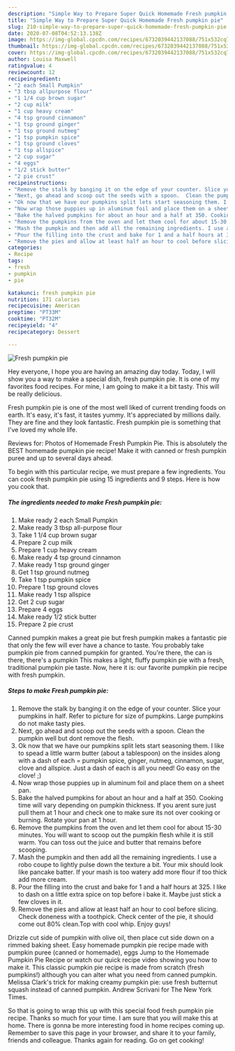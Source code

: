 ```yaml
---
description: "Simple Way to Prepare Super Quick Homemade Fresh pumpkin pie"
title: "Simple Way to Prepare Super Quick Homemade Fresh pumpkin pie"
slug: 210-simple-way-to-prepare-super-quick-homemade-fresh-pumpkin-pie
date: 2020-07-08T04:52:13.138Z
image: https://img-global.cpcdn.com/recipes/6732039442137088/751x532cq70/fresh-pumpkin-pie-recipe-main-photo.jpg
thumbnail: https://img-global.cpcdn.com/recipes/6732039442137088/751x532cq70/fresh-pumpkin-pie-recipe-main-photo.jpg
cover: https://img-global.cpcdn.com/recipes/6732039442137088/751x532cq70/fresh-pumpkin-pie-recipe-main-photo.jpg
author: Louisa Maxwell
ratingvalue: 4
reviewcount: 12
recipeingredient:
- "2 each Small Pumpkin"
- "3 tbsp allpurpose flour"
- "1 1/4 cup brown sugar"
- "2 cup milk"
- "1 cup heavy cream"
- "4 tsp ground cinnamon"
- "1 tsp ground ginger"
- "1 tsp ground nutmeg"
- "1 tsp pumpkin spice"
- "1 tsp ground cloves"
- "1 tsp allspice"
- "2 cup sugar"
- "4 eggs"
- "1/2 stick butter"
- "2 pie crust"
recipeinstructions:
- "Remove the stalk by banging it on the edge of your counter. Slice your pumpkins in half. Refer to picture for size of pumpkins. Large pumpkins do not make tasty pies."
- "Next, go ahead and scoop out the seeds with a spoon.  Clean the pumpkin well but dont remove the flesh."
- "Ok now that we have our pumpkins split lets start seasoning them. I like to spead a little warm butter (about a tablespoon) on the insides along with a dash of each = pumpkin spice, ginger, nutmeg, cinnamon, sugar, clove and allspice. Just a dash of each is all you need! Go easy on the clove! ;)"
- "Now wrap those puppies up in aluminum foil and place them on a sheet pan."
- "Bake the halved pumpkins for about an hour and a half at 350. Cooking time will vary depending on pumpkin thickness. If you arent sure just pull them at 1 hour and check one to make sure its not over cooking or burning. Rotate your pan at 1 hour."
- "Remove the pumpkins from the oven and let them cool for about 15-30 minutes. You will want to scoop out the pumpkin flesh while it is still warm. You can toss out the juice and butter that remains before scooping."
- "Mash the pumpkin and then add all the remaining ingredients. I use a robo coupe to lightly pulse down the texture a bit. Your mix should look like pancake batter. If your mash is too watery add more flour if too thick add more cream."
- "Pour the filling into the crust and bake for 1 and a half hours at 325. I like to dash on a little extra spice on top before i bake it. Maybe just stick a few cloves in it."
- "Remove the pies and allow at least half an hour to cool before slicing. Check doneness with a toothpick. Check center of the pie, it should come out 80% clean.Top with cool whip. Enjoy guys!"
categories:
- Recipe
tags:
- fresh
- pumpkin
- pie

katakunci: fresh pumpkin pie 
nutrition: 171 calories
recipecuisine: American
preptime: "PT33M"
cooktime: "PT32M"
recipeyield: "4"
recipecategory: Dessert

---
```



![Fresh pumpkin pie](https://img-global.cpcdn.com/recipes/6732039442137088/751x532cq70/fresh-pumpkin-pie-recipe-main-photo.jpg)

Hey everyone, I hope you are having an amazing day today. Today, I will show you a way to make a special dish, fresh pumpkin pie. It is one of my favorites food recipes. For mine, I am going to make it a bit tasty. This will be really delicious.

Fresh pumpkin pie is one of the most well liked of current trending foods on earth. It's easy, it's fast, it tastes yummy. It's appreciated by millions daily. They are fine and they look fantastic. Fresh pumpkin pie is something that I've loved my whole life.

Reviews for: Photos of Homemade Fresh Pumpkin Pie. This is absolutely the BEST homemade pumpkin pie recipe! Make it with canned or fresh pumpkin puree and up to several days ahead.


To begin with this particular recipe, we must prepare a few ingredients. You can cook fresh pumpkin pie using 15 ingredients and 9 steps. Here is how you cook that.

<!--inarticleads1-->

##### The ingredients needed to make Fresh pumpkin pie:

1. Make ready 2 each Small Pumpkin
1. Make ready 3 tbsp all-purpose flour
1. Take 1 1/4 cup brown sugar
1. Prepare 2 cup milk
1. Prepare 1 cup heavy cream
1. Make ready 4 tsp ground cinnamon
1. Make ready 1 tsp ground ginger
1. Get 1 tsp ground nutmeg
1. Take 1 tsp pumpkin spice
1. Prepare 1 tsp ground cloves
1. Make ready 1 tsp allspice
1. Get 2 cup sugar
1. Prepare 4 eggs
1. Make ready 1/2 stick butter
1. Prepare 2 pie crust


Canned pumpkin makes a great pie but fresh pumpkin makes a fantastic pie that only the few will ever have a chance to taste. You probably take pumpkin pie from canned pumpkin for granted. You&#39;re there, the can is there, there&#39;s a pumpkin This makes a light, fluffy pumpkin pie with a fresh, traditional pumpkin pie taste. Now, here it is: our favorite pumpkin pie recipe with fresh pumpkin. 

<!--inarticleads2-->

##### Steps to make Fresh pumpkin pie:

1. Remove the stalk by banging it on the edge of your counter. Slice your pumpkins in half. Refer to picture for size of pumpkins. Large pumpkins do not make tasty pies.
1. Next, go ahead and scoop out the seeds with a spoon.  Clean the pumpkin well but dont remove the flesh.
1. Ok now that we have our pumpkins split lets start seasoning them. I like to spead a little warm butter (about a tablespoon) on the insides along with a dash of each = pumpkin spice, ginger, nutmeg, cinnamon, sugar, clove and allspice. Just a dash of each is all you need! Go easy on the clove! ;)
1. Now wrap those puppies up in aluminum foil and place them on a sheet pan.
1. Bake the halved pumpkins for about an hour and a half at 350. Cooking time will vary depending on pumpkin thickness. If you arent sure just pull them at 1 hour and check one to make sure its not over cooking or burning. Rotate your pan at 1 hour.
1. Remove the pumpkins from the oven and let them cool for about 15-30 minutes. You will want to scoop out the pumpkin flesh while it is still warm. You can toss out the juice and butter that remains before scooping.
1. Mash the pumpkin and then add all the remaining ingredients. I use a robo coupe to lightly pulse down the texture a bit. Your mix should look like pancake batter. If your mash is too watery add more flour if too thick add more cream.
1. Pour the filling into the crust and bake for 1 and a half hours at 325. I like to dash on a little extra spice on top before i bake it. Maybe just stick a few cloves in it.
1. Remove the pies and allow at least half an hour to cool before slicing. Check doneness with a toothpick. Check center of the pie, it should come out 80% clean.Top with cool whip. Enjoy guys!


Drizzle cut side of pumpkin with olive oil, then place cut side down on a rimmed baking sheet. Easy homemade pumpkin pie recipe made with pumpkin puree (canned or homemade), eggs Jump to the Homemade Pumpkin Pie Recipe or watch our quick recipe video showing you how to make it. This classic pumpkin pie recipe is made from scratch (fresh pumpkins!) although you can alter what you need from canned pumpkin. Melissa Clark&#39;s trick for making creamy pumpkin pie: use fresh butternut squash instead of canned pumpkin. Andrew Scrivani for The New York Times. 

So that is going to wrap this up with this special food fresh pumpkin pie recipe. Thanks so much for your time. I am sure that you will make this at home. There is gonna be more interesting food in home recipes coming up. Remember to save this page in your browser, and share it to your family, friends and colleague. Thanks again for reading. Go on get cooking!
